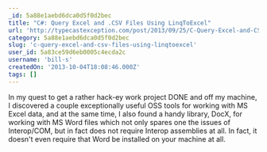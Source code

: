 ```yaml
---
_id: 5a88e1aebd6dca0d5f0d2bec
title: "C#: Query Excel and .CSV Files Using LinqToExcel"
url: 'http://typecastexception.com/post/2013/09/25/C-Query-Excel-and-CSV-Files-Using-LinqToExcel.aspx'
category: 5a88e1aebd6dca0d5f0d2bec
slug: 'c-query-excel-and-csv-files-using-linqtoexcel'
user_id: 5a83ce59d6eb0005c4ecda2c
username: 'bill-s'
createdOn: '2013-10-04T18:08:46.000Z'
tags: []
---
```


In my quest to get a rather hack-ey work project DONE and off my machine, I discovered a couple exceptionally useful OSS tools for working with MS Excel data, and at the same time, I also found a handy library, DocX, for working with MS Word files which not only spares one the issues of Interop/COM, but in fact does not require Interop assemblies at all. In fact, it doesn't even require that Word be installed on your machine at all.
